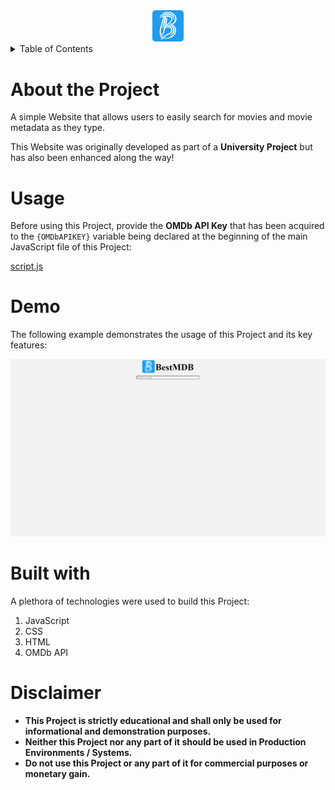 <div align="center">
  <img src="https://github.com/thanoskalantzis/BestMDB/blob/main/Project/images/logo.png" alt="logo" width="10%">
</div>

<details>
  <summary>Table of Contents</summary>
  <ol>
    <li><a href="#about-the-project">About the Project</a></li>
    <li><a href="#usage">Usage</a></li>
    <li><a href="#demo">Demo</a></li>
    <li><a href="#built-with">Built with</a></li>
    <li><a href="#disclaimer">Disclaimer</a></li>
  </ol>
</details>

# About the Project

A simple Website that allows users to easily search for movies and movie metadata as they type.

This Website was originally developed as part of a **University Project** but has also been enhanced along the way!

# Usage
Before using this Project, provide the **OMDb API Key** that has been acquired to the `{OMDbAPIKEY}` variable being declared at the beginning of the main JavaScript file of this Project: 

<a href="https://github.com/thanoskalantzis/BestMDB/blob/main/Project/script.js">script.js</a>

# Demo
The following example demonstrates the usage of this Project and its key features:
<div align="center">
  <img src="https://github.com/thanoskalantzis/BestMDB/blob/main/Demo.gif" alt="demo">
</div>

# Built with
A plethora of technologies were used to build this Project:
1. JavaScript
2. CSS
3. HTML
4. OMDb API

# Disclaimer
<strong>
  <ul>
    <li>This Project is strictly educational and shall only be used for informational and demonstration purposes.</li>
    <li>Neither this Project nor any part of it should be used in Production Environments / Systems.</li>
    <li>Do not use this Project or any part of it for commercial purposes or monetary gain.</li>
  </ul>
</strong>

